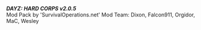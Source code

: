  ***DAYZ: HARD CORPS v2.0.5***<br>
 Mod Pack by 'SurvivalOperations.net'
 Mod Team: Dixon, Falcon911, Orgidor, MaC, Wesley

